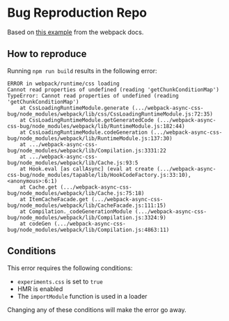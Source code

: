 # Bug Reproduction Repo

Based on [this example](https://webpack.js.org/api/loaders/#thisimportmodule) from the webpack docs.

## How to reproduce

Running `npm run build` results in the following error:

```
ERROR in webpack/runtime/css loading
Cannot read properties of undefined (reading 'getChunkConditionMap')
TypeError: Cannot read properties of undefined (reading 'getChunkConditionMap')
    at CssLoadingRuntimeModule.generate (.../webpack-async-css-bug/node_modules/webpack/lib/css/CssLoadingRuntimeModule.js:72:35)
    at CssLoadingRuntimeModule.getGeneratedCode (.../webpack-async-css-bug/node_modules/webpack/lib/RuntimeModule.js:182:44)
    at CssLoadingRuntimeModule.codeGeneration (.../webpack-async-css-bug/node_modules/webpack/lib/RuntimeModule.js:137:30)
    at .../webpack-async-css-bug/node_modules/webpack/lib/Compilation.js:3331:22
    at .../webpack-async-css-bug/node_modules/webpack/lib/Cache.js:93:5
    at Hook.eval [as callAsync] (eval at create (.../webpack-async-css-bug/node_modules/tapable/lib/HookCodeFactory.js:33:10), <anonymous>:6:1)
    at Cache.get (.../webpack-async-css-bug/node_modules/webpack/lib/Cache.js:75:18)
    at ItemCacheFacade.get (.../webpack-async-css-bug/node_modules/webpack/lib/CacheFacade.js:111:15)
    at Compilation._codeGenerationModule (.../webpack-async-css-bug/node_modules/webpack/lib/Compilation.js:3324:9)
    at codeGen (.../webpack-async-css-bug/node_modules/webpack/lib/Compilation.js:4863:11)
```

## Conditions

This error requires the following conditions:
* `experiments.css` is set to `true`
* HMR is enabled
* The `importModule` function is used in a loader

Changing any of these conditions will make the error go away.
